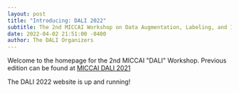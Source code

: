 ```yaml
---
layout: post
title: "Introducing: DALI 2022"
subtitle: The 2nd MICCAI Workshop on Data Augmentation, Labeling, and Imperfections
date: 2022-04-02 21:51:00 -0400
author: The DALI Organizers
---
```


Welcome to the homepage for the 2nd MICCAI "DALI" Workshop. Previous edition can be found at [MICCAI DALI 2021](https://yuanxue1993.github.io/dali-miccai-2021.github.io/)

The DALI 2022 website is up and running!
